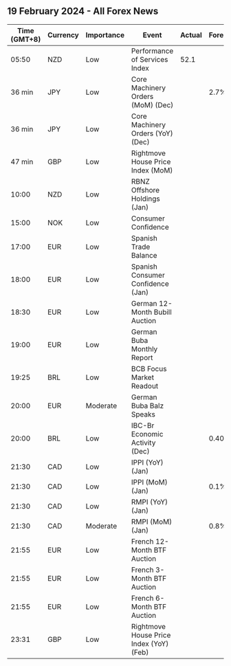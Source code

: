 ## 19 February 2024 - All Forex News

| Time (GMT+8) | Currency | Importance | Event | Actual | Forecast | Previous |
|------|----------|------------|-------|--------|----------|----------|
| 05:50 | NZD | Low | Performance of Services Index | 52.1 |  | 48.8 |
| 36 min | JPY | Low | Core Machinery Orders (MoM) (Dec) |  | 2.7% | -4.9% |
| 36 min | JPY | Low | Core Machinery Orders (YoY) (Dec) |  |  | -5.0% |
| 47 min | GBP | Low | Rightmove House Price Index (MoM) |  |  | 1.3% |
| 10:00 | NZD | Low | RBNZ Offshore Holdings (Jan) |  |  | 57.40% |
| 15:00 | NOK | Low | Consumer Confidence |  |  | -33.50 |
| 17:00 | EUR | Low | Spanish Trade Balance |  |  | -2.40B |
| 18:00 | EUR | Low | Spanish Consumer Confidence (Jan) |  |  | 77.6 |
| 18:30 | EUR | Low | German 12-Month Bubill Auction |  |  | 3.189% |
| 19:00 | EUR | Low | German Buba Monthly Report |  |  |  |
| 19:25 | BRL | Low | BCB Focus Market Readout |  |  |  |
| 20:00 | EUR | Moderate | German Buba Balz Speaks |  |  |  |
| 20:00 | BRL | Low | IBC-Br Economic Activity (Dec) |  | 0.40% | 0.01% |
| 21:30 | CAD | Low | IPPI (YoY) (Jan) |  |  | -2.7% |
| 21:30 | CAD | Low | IPPI (MoM) (Jan) |  | 0.1% | -1.5% |
| 21:30 | CAD | Low | RMPI (YoY) (Jan) |  |  | -7.9% |
| 21:30 | CAD | Moderate | RMPI (MoM) (Jan) |  | 0.8% | -4.9% |
| 21:55 | EUR | Low | French 12-Month BTF Auction |  |  | 3.408% |
| 21:55 | EUR | Low | French 3-Month BTF Auction |  |  | 3.825% |
| 21:55 | EUR | Low | French 6-Month BTF Auction |  |  | 3.714% |
| 23:31 | GBP | Low | Rightmove House Price Index (YoY) (Feb) |  |  | -0.7% |
